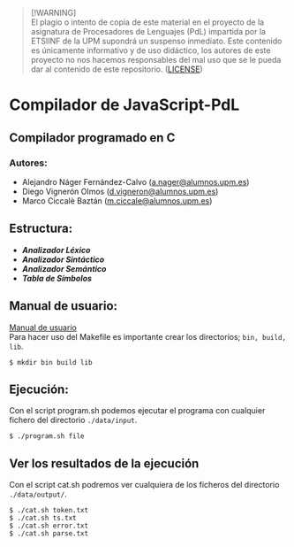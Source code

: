 >[!WARNING]\
>El plagio o intento de copia de este material en el proyecto de la asignatura de Procesadores de Lenguajes (PdL)  impartida por la ETSIINF de la UPM supondrá un suspenso inmediato. Este contenido es únicamente informativo y de uso didáctico, los autores de este proyecto no nos hacemos responsables del mal uso que se le pueda dar al contenido de este repositorio. ([LICENSE](/LICENSE))

# Compilador de JavaScript-PdL

## Compilador programado en C

### Autores:
- Alejandro Náger Fernández-Calvo (a.nager@alumnos.upm.es)
- Diego Vignerón Olmos (d.vigneron@alumnos.upm.es)
- Marco Ciccalè Baztán (m.ciccale@alumnos.upm.es)

## Estructura:
- ***Analizador Léxico***
- ***Analizador Sintáctico***
- ***Analizador Semántico***
- ***Tabla de Símbolos***

## Manual de usuario:
[Manual de usuario](/docs/TS2006%20-%20Manual%20de%20usuario.pdf)  
Para hacer uso del Makefile es importante crear los directorios; `bin, build, lib`.
```
$ mkdir bin build lib
```

## Ejecución:
Con el script program.sh podemos ejecutar el programa con cualquier fichero del directorio `./data/input`.
```
$ ./program.sh file
```
## Ver los resultados de la ejecución
Con el script cat.sh podremos ver cualquiera de los ficheros del directorio `./data/output/`.
```
$ ./cat.sh token.txt
$ ./cat.sh ts.txt
$ ./cat.sh error.txt
$ ./cat.sh parse.txt
```

